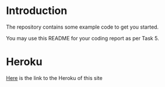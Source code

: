 # Introduction

The repository contains some example code to get you started.

You may use this README for your coding report as per Task 5.

# Heroku

[Here](https://arman-chat-app-ec32a39cf8d5.herokuapp.com/) is the link to the Heroku of this site
